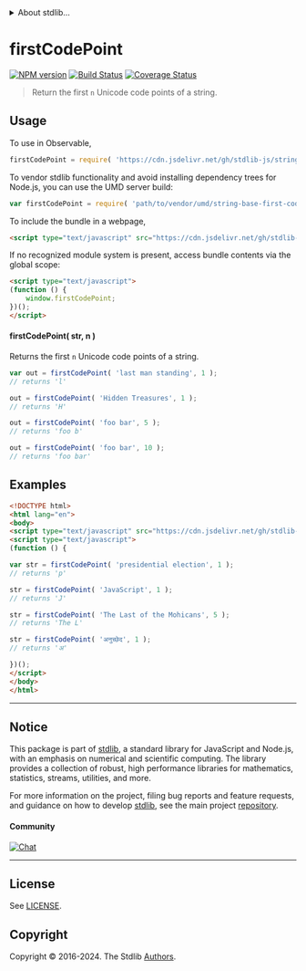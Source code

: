 <!--

@license Apache-2.0

Copyright (c) 2023 The Stdlib Authors.

Licensed under the Apache License, Version 2.0 (the "License");
you may not use this file except in compliance with the License.
You may obtain a copy of the License at

   http://www.apache.org/licenses/LICENSE-2.0

Unless required by applicable law or agreed to in writing, software
distributed under the License is distributed on an "AS IS" BASIS,
WITHOUT WARRANTIES OR CONDITIONS OF ANY KIND, either express or implied.
See the License for the specific language governing permissions and
limitations under the License.

-->


<details>
  <summary>
    About stdlib...
  </summary>
  <p>We believe in a future in which the web is a preferred environment for numerical computation. To help realize this future, we've built stdlib. stdlib is a standard library, with an emphasis on numerical and scientific computation, written in JavaScript (and C) for execution in browsers and in Node.js.</p>
  <p>The library is fully decomposable, being architected in such a way that you can swap out and mix and match APIs and functionality to cater to your exact preferences and use cases.</p>
  <p>When you use stdlib, you can be absolutely certain that you are using the most thorough, rigorous, well-written, studied, documented, tested, measured, and high-quality code out there.</p>
  <p>To join us in bringing numerical computing to the web, get started by checking us out on <a href="https://github.com/stdlib-js/stdlib">GitHub</a>, and please consider <a href="https://opencollective.com/stdlib">financially supporting stdlib</a>. We greatly appreciate your continued support!</p>
</details>

# firstCodePoint

[![NPM version][npm-image]][npm-url] [![Build Status][test-image]][test-url] [![Coverage Status][coverage-image]][coverage-url] <!-- [![dependencies][dependencies-image]][dependencies-url] -->

> Return the first `n` Unicode code points of a string.



<section class="usage">

## Usage

To use in Observable,

```javascript
firstCodePoint = require( 'https://cdn.jsdelivr.net/gh/stdlib-js/string-base-first-code-point@umd/browser.js' )
```

To vendor stdlib functionality and avoid installing dependency trees for Node.js, you can use the UMD server build:

```javascript
var firstCodePoint = require( 'path/to/vendor/umd/string-base-first-code-point/index.js' )
```

To include the bundle in a webpage,

```html
<script type="text/javascript" src="https://cdn.jsdelivr.net/gh/stdlib-js/string-base-first-code-point@umd/browser.js"></script>
```

If no recognized module system is present, access bundle contents via the global scope:

```html
<script type="text/javascript">
(function () {
    window.firstCodePoint;
})();
</script>
```

#### firstCodePoint( str, n )

Returns the first `n` Unicode code points of a string.

```javascript
var out = firstCodePoint( 'last man standing', 1 );
// returns 'l'

out = firstCodePoint( 'Hidden Treasures', 1 );
// returns 'H'

out = firstCodePoint( 'foo bar', 5 );
// returns 'foo b'

out = firstCodePoint( 'foo bar', 10 );
// returns 'foo bar'
```

</section>

<!-- /.usage -->

<section class="examples">

## Examples

<!-- eslint no-undef: "error" -->

```html
<!DOCTYPE html>
<html lang="en">
<body>
<script type="text/javascript" src="https://cdn.jsdelivr.net/gh/stdlib-js/string-base-first-code-point@umd/browser.js"></script>
<script type="text/javascript">
(function () {

var str = firstCodePoint( 'presidential election', 1 );
// returns 'p'

str = firstCodePoint( 'JavaScript', 1 );
// returns 'J'

str = firstCodePoint( 'The Last of the Mohicans', 5 );
// returns 'The L'

str = firstCodePoint( 'अनुच्छेद', 1 );
// returns 'अ'

})();
</script>
</body>
</html>
```

</section>

<!-- /.examples -->

<!-- Section for related `stdlib` packages. Do not manually edit this section, as it is automatically populated. -->

<section class="related">

</section>

<!-- /.related -->

<!-- Section for all links. Make sure to keep an empty line after the `section` element and another before the `/section` close. -->


<section class="main-repo" >

* * *

## Notice

This package is part of [stdlib][stdlib], a standard library for JavaScript and Node.js, with an emphasis on numerical and scientific computing. The library provides a collection of robust, high performance libraries for mathematics, statistics, streams, utilities, and more.

For more information on the project, filing bug reports and feature requests, and guidance on how to develop [stdlib][stdlib], see the main project [repository][stdlib].

#### Community

[![Chat][chat-image]][chat-url]

---

## License

See [LICENSE][stdlib-license].


## Copyright

Copyright &copy; 2016-2024. The Stdlib [Authors][stdlib-authors].

</section>

<!-- /.stdlib -->

<!-- Section for all links. Make sure to keep an empty line after the `section` element and another before the `/section` close. -->

<section class="links">

[npm-image]: http://img.shields.io/npm/v/@stdlib/string-base-first-code-point.svg
[npm-url]: https://npmjs.org/package/@stdlib/string-base-first-code-point

[test-image]: https://github.com/stdlib-js/string-base-first-code-point/actions/workflows/test.yml/badge.svg?branch=main
[test-url]: https://github.com/stdlib-js/string-base-first-code-point/actions/workflows/test.yml?query=branch:main

[coverage-image]: https://img.shields.io/codecov/c/github/stdlib-js/string-base-first-code-point/main.svg
[coverage-url]: https://codecov.io/github/stdlib-js/string-base-first-code-point?branch=main

<!--

[dependencies-image]: https://img.shields.io/david/stdlib-js/string-base-first-code-point.svg
[dependencies-url]: https://david-dm.org/stdlib-js/string-base-first-code-point/main

-->

[chat-image]: https://img.shields.io/gitter/room/stdlib-js/stdlib.svg
[chat-url]: https://app.gitter.im/#/room/#stdlib-js_stdlib:gitter.im

[stdlib]: https://github.com/stdlib-js/stdlib

[stdlib-authors]: https://github.com/stdlib-js/stdlib/graphs/contributors

[umd]: https://github.com/umdjs/umd
[es-module]: https://developer.mozilla.org/en-US/docs/Web/JavaScript/Guide/Modules

[deno-url]: https://github.com/stdlib-js/string-base-first-code-point/tree/deno
[umd-url]: https://github.com/stdlib-js/string-base-first-code-point/tree/umd
[esm-url]: https://github.com/stdlib-js/string-base-first-code-point/tree/esm
[branches-url]: https://github.com/stdlib-js/string-base-first-code-point/blob/main/branches.md

[stdlib-license]: https://raw.githubusercontent.com/stdlib-js/string-base-first-code-point/main/LICENSE

</section>

<!-- /.links -->

